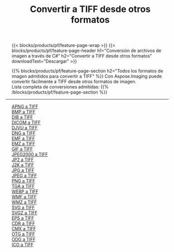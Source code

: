 ﻿---
title: Convertir a TIFF desde otros formatos 
weight: 3920
url: /es/net/conversion/to/tiff 
lang: es
langdirlevel: 2
locales: zh-hans,ja,it,ru,de,es,fr,nl,id,lt,pl,pt,vi,tr,ko,zh-hant,ar,hi,th,sv,cs,uk,he
description: Usando Aspose.Imaging puede convertir fácilmente a TIFF desde otros formatos
---

{{< blocks/products/pf/feature-page-wrap >}}
{{< blocks/products/pf/feature-page-header h1="Conversión de archivos de imagen a través de C#" h2="Convertir a TIFF desde otros formatos" downloadText="Descargar" >}}


{{% blocks/products/pf/feature-page-section  h2="Todos los formatos de imagen admitidos para convertir a TIFF" %}}
Con Aspose.Imaging puede convertir fácilmente a TIFF desde otros formatos de imagen.
<br/>
Lista completa de conversiones admitidas:
{{% /blocks/products/pf/feature-page-section %}}
<div class="container-fluid productfamilypage bg-gray">
    <div class="convertypes bg-gray agp-content section">
        <div class="container">
		<hr style="margin-left:-20px;"/>
		<div class="row other-converters">
		    <div class='col-md-2 other-converter remove-lp remove-rp'><a href="/imaging/es/net/conversion/apng-to-tiff" >APNG a TIFF</a></div>
<div class='col-md-2 other-converter remove-lp remove-rp'><a href="/imaging/es/net/conversion/bmp-to-tiff" >BMP a TIFF</a></div>
<div class='col-md-2 other-converter remove-lp remove-rp'><a href="/imaging/es/net/conversion/dib-to-tiff" >DIB a TIFF</a></div>
<div class='col-md-2 other-converter remove-lp remove-rp'><a href="/imaging/es/net/conversion/dicom-to-tiff" >DICOM a TIFF</a></div>
<div class='col-md-2 other-converter remove-lp remove-rp'><a href="/imaging/es/net/conversion/djvu-to-tiff" >DJVU a TIFF</a></div>
<div class='col-md-2 other-converter remove-lp remove-rp'><a href="/imaging/es/net/conversion/dng-to-tiff" >DNG a TIFF</a></div>
<div class='col-md-2 other-converter remove-lp remove-rp'><a href="/imaging/es/net/conversion/emf-to-tiff" >EMF a TIFF</a></div>
<div class='col-md-2 other-converter remove-lp remove-rp'><a href="/imaging/es/net/conversion/emz-to-tiff" >EMZ a TIFF</a></div>
<div class='col-md-2 other-converter remove-lp remove-rp'><a href="/imaging/es/net/conversion/gif-to-tiff" >GIF a TIFF</a></div>
<div class='col-md-2 other-converter remove-lp remove-rp'><a href="/imaging/es/net/conversion/jpeg2000-to-tiff" >JPEG2000 a TIFF</a></div>
<div class='col-md-2 other-converter remove-lp remove-rp'><a href="/imaging/es/net/conversion/jp2-to-tiff" >JP2 a TIFF</a></div>
<div class='col-md-2 other-converter remove-lp remove-rp'><a href="/imaging/es/net/conversion/j2k-to-tiff" >J2K a TIFF</a></div>
<div class='col-md-2 other-converter remove-lp remove-rp'><a href="/imaging/es/net/conversion/jpg-to-tiff" >JPG a TIFF</a></div>
<div class='col-md-2 other-converter remove-lp remove-rp'><a href="/imaging/es/net/conversion/jpeg-to-tiff" >JPEG a TIFF</a></div>
<div class='col-md-2 other-converter remove-lp remove-rp'><a href="/imaging/es/net/conversion/png-to-tiff" >PNG a TIFF</a></div>
<div class='col-md-2 other-converter remove-lp remove-rp'><a href="/imaging/es/net/conversion/tga-to-tiff" >TGA a TIFF</a></div>
<div class='col-md-2 other-converter remove-lp remove-rp'><a href="/imaging/es/net/conversion/webp-to-tiff" >WEBP a TIFF</a></div>
<div class='col-md-2 other-converter remove-lp remove-rp'><a href="/imaging/es/net/conversion/wmf-to-tiff" >WMF a TIFF</a></div>
<div class='col-md-2 other-converter remove-lp remove-rp'><a href="/imaging/es/net/conversion/wmz-to-tiff" >WMZ a TIFF</a></div>
<div class='col-md-2 other-converter remove-lp remove-rp'><a href="/imaging/es/net/conversion/svg-to-tiff" >SVG a TIFF</a></div>
<div class='col-md-2 other-converter remove-lp remove-rp'><a href="/imaging/es/net/conversion/svgz-to-tiff" >SVGZ a TIFF</a></div>
<div class='col-md-2 other-converter remove-lp remove-rp'><a href="/imaging/es/net/conversion/eps-to-tiff" >EPS a TIFF</a></div>
<div class='col-md-2 other-converter remove-lp remove-rp'><a href="/imaging/es/net/conversion/cdr-to-tiff" >CDR a TIFF</a></div>
<div class='col-md-2 other-converter remove-lp remove-rp'><a href="/imaging/es/net/conversion/cmx-to-tiff" >CMX a TIFF</a></div>
<div class='col-md-2 other-converter remove-lp remove-rp'><a href="/imaging/es/net/conversion/otg-to-tiff" >OTG a TIFF</a></div>
<div class='col-md-2 other-converter remove-lp remove-rp'><a href="/imaging/es/net/conversion/odg-to-tiff" >ODG a TIFF</a></div>
<div class='col-md-2 other-converter remove-lp remove-rp'><a href="/imaging/es/net/conversion/ico-to-tiff" >ICO a TIFF</a></div>
                </div>
        </div>
    </div>
</div>
<br/>

